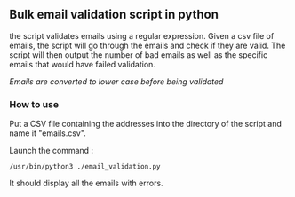 ## Bulk email validation script in python
the script validates emails using a regular expression.
Given a csv file of emails, the script will go through the emails and check if they are valid. The script will then output the number of bad emails as well as the specific emails that would have failed validation.

*Emails are converted to lower case before being validated*

### How to use

Put a CSV file containing the addresses into the directory of the script and name it "emails.csv".

Launch the command :
```
/usr/bin/python3 ./email_validation.py
```

It should display all the emails with errors.
